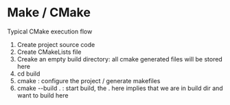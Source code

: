 # Make / CMake

Typical CMake execution flow
1. Create project source code
2. Create CMakeLists file
3. Creake an empty build directory: all cmake generated files will be stored here
4. cd build
5. cmake <location of CMakefile> : configure the project / generate makefiles
6. cmake --build . : start build, the . here implies that we are in build dir and want to build here
